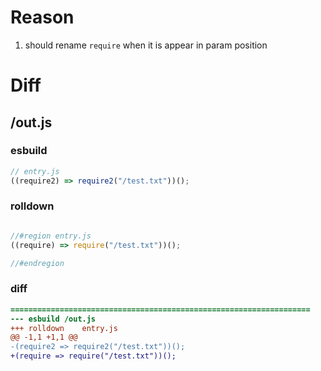 # Reason
1. should rename `require` when it is appear in param position
# Diff
## /out.js
### esbuild
```js
// entry.js
((require2) => require2("/test.txt"))();
```
### rolldown
```js

//#region entry.js
((require) => require("/test.txt"))();

//#endregion

```
### diff
```diff
===================================================================
--- esbuild	/out.js
+++ rolldown	entry.js
@@ -1,1 +1,1 @@
-(require2 => require2("/test.txt"))();
+(require => require("/test.txt"))();

```